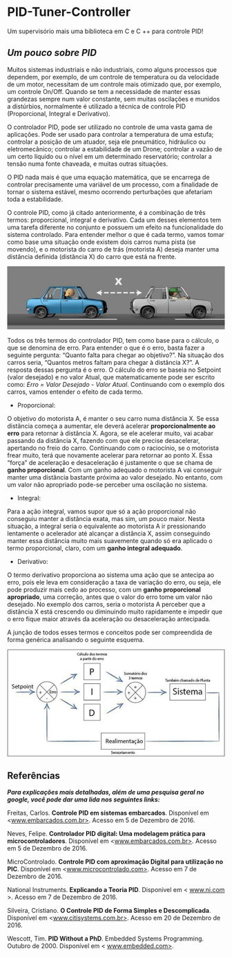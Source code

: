 # PID-Tuner-Controller

Um supervisório mais uma biblioteca em C e C ++ para controle PID!

## *Um pouco sobre PID*

Muitos sistemas industriais e não industriais, como alguns processos que dependem, por exemplo, de um controle de temperatura ou da velocidade de um motor, necessitam de um controle mais otimizado que, por exemplo, um controle On/Off. Quando se tem a necessidade de manter essas grandezas sempre num valor constante, sem muitas oscilações e munidos a distúrbios, normalmente é utilizado a técnica de controle PID (Proporcional, Integral e Derivativo).

O controlador PID, pode ser utilizado no controle de uma vasta gama de aplicações. Pode ser usado para controlar a temperatura de uma estufa; controlar a posição de um atuador, seja ele pneumático, hidráulico ou eletromecânico; controlar a estabilidade de um Drone; controlar a vazão de um certo líquido ou o nível em um determinado reservatório; controlar a tensão numa fonte chaveada, e muitas outras situações.

O PID nada mais é que uma equação matemática, que se encarrega de controlar precisamente uma variável de um processo, com a finalidade de tornar o sistema estável, mesmo ocorrendo perturbações que afetariam toda a estabilidade.

O controle PID, como já citado anteriormente, é a combinação de três termos: proporcional, integral e derivativo. Cada um desses elementos tem uma tarefa diferente no conjunto e possuem um efeito na funcionalidade do sistema controlado. Para entender melhor o que é cada termo, vamos tomar como base uma situação onde existem dois carros numa pista (se movendo), e o motorista do carro de trás (motorista A) deseja manter uma distância definida (distância X) do carro que está na frente.

![ExemploPID](ExemploPID.png)

Todos os três termos do controlador PID, tem como base para o cálculo, o que se denomina de erro. Para entender o que é o erro, basta fazer a seguinte pergunta: “Quanto falta para chegar ao objetivo?”. Na situação dos carros seria, “Quantos metros faltam para chegar à distância X?”. A resposta dessas pergunta é o erro. O cálculo do erro se baseia no Setpoint (valor desejado) e no valor Atual, que matematicamente pode ser escrito como: *Erro = Valor Desejado - Valor Atual*.
	Continuando com o exemplo dos carros, vamos entender o efeito de cada termo.

- Proporcional:

O objetivo do motorista A, é manter o seu carro numa distância X. Se essa distância começa a aumentar, ele deverá acelerar **proporcionalmente ao erro** para retornar à distância X. Agora, se ele acelerar muito, vai acabar passando da distância X, fazendo com que ele precise desacelerar, apertando no freio do carro. Continuando com o raciocínio, se o motorista frear muito, terá que novamente acelerar para retornar ao ponto X. Essa “força” de aceleração e desaceleração é justamente o que se chama de **ganho proporcional**. Com um ganho adequado o motorista A vai conseguir manter uma distância bastante próxima ao valor desejado. No entanto, com um valor não apropriado pode-se perceber uma oscilação no sistema.

- Integral:

Para a ação integral, vamos supor que só a ação proporcional não conseguiu manter a distância exata, mas sim, um pouco maior. Nesta situação, a integral seria o equivalente ao motorista A ir pressionando lentamente o acelerador até alcançar a distância X, assim conseguindo manter essa distância muito mais suavemente quando só era aplicado o termo proporcional, claro, com um **ganho integral adequado**.

- Derivativo:

O termo derivativo proporciona ao sistema uma ação que se antecipa ao erro, pois ele leva em consideração a taxa de variação do erro, ou seja, ele pode produzir mais cedo ao processo, com um **ganho proporcional apropriado**, uma correção, antes que o valor do erro tome um valor não desejado. No exemplo dos carros, seria o motorista A perceber que a distância X está crescendo ou diminuindo muito rapidamente e impedir que o erro fique maior através da aceleração ou desaceleração antecipada.

A junção de todos esses termos e conceitos pode ser compreendida de forma genérica analisando o seguinte esquema.

![EsquemaPID](EsquemaPID.png)

## Referências

**_Para explicações mais detalhadas, além de uma pesquisa geral no *google*, você pode dar uma lida nos seguintes links:_**

Freitas,	Carlos.	**Controle	PID	em	sistemas	embarcados**.	Disponível	em
<www.embarcados.com.br>. Acesso em 5 de Dezembro de 2016.

Neves, Felipe. **Controlador PID digital: Uma modelagem prática para microcontroladores**. Disponível em <www.embarcados.com.br>. Acesso em 5 de Dezembro de 2016.

MicroControlado. **Controle PID com aproximação Digital para utilização no PIC**. Disponível em <www.microcontrolado.com>. Acesso em 7 de Dezembro de 2016.

National Instruments. **Explicando a Teoria PID**. Disponível em < www.ni.com >. Acesso em 7 de Dezembro de 2016.

Silveira, Cristiano. **O Controle PID de Forma Simples e Descomplicada**. Disponível em <www.citisystems.com.br>. Acesso em 20 de Dezembro de 2016.

Wescott, Tim. **PID Without a PhD**. Embedded Systems Programming. Outubro de 2000. Disponível em < www.embedded.com>.
